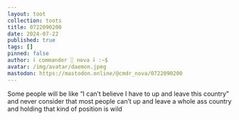 ```yaml
---
layout: toot
collection: toots
title: 0722090200
date: 2024-07-22
published: true
tags: []
pinned: false
author: ⸸ commander ░ nova ⸸ :~$
avatar: /img/avatar/daemon.jpeg
mastodon: https://mastodon.online/@cmdr_nova/0722090200
---
```


Some people will be like “I can’t believe I have to up and leave this country” and never consider that most people can’t up and leave a whole ass country and holding that kind of position is wild
